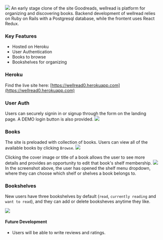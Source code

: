 <img src="https://i.imgur.com/WRhUnSb.png" />
An early stage clone of the site Goodreads, wellread is platform for organizing and discovering books. Backend development of wellread relies on Ruby on Rails with a Postgresql database, while the frontent uses React Redux. 

### Key Features
- Hosted on Heroku
- User Authentication
- Books to browse
- Bookshelves for organizing

### Heroku
Find the live site here:
[https://wellread0.herokuapp.com](https://wellread0.herokuapp.com)

### User Auth
Users can securely signin in or signup through the form on the landing page. A DEMO login button is also provided.
<img src="https://i.imgur.com/3HaZY2b.png" />

### Books
The site is preloaded with collection of books. Users can view all of the available books by clicking `Browse`. 
<img src="https://i.imgur.com/qMltUHT.png" />

Clicking the cover image or title of a book allows the user to see more details and provides an opportunity to edit that book's shelf membership.
<img src="https://i.imgur.com/4WR9sR7.png?1" />
In the screenshot above, the user has opened the shelf menu dropdown, where they can choose which shelf or shelves a book belongs to.

### Bookshelves
New users have three bookshelves by default (`read`, `currently reading` and `want to read`), and they can add or delete booksheves anytime they like.

<img src="https://i.imgur.com/EPvhWAG.png" />

#### Future Development
- Users will be able to write reviews and ratings.

